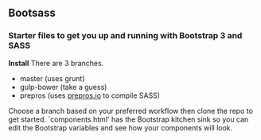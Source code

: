 ## Bootsass
### Starter files to get you up and running with Bootstrap 3 and SASS

__Install__
There are 3 branches.

- master (uses grunt)
- gulp-bower (take a guess)
- prepros (uses [prepros.io](http://prepros.io) to compile SASS)

Choose a branch based on your preferred workflow then clone the repo to get started.
`components.html' has the Bootstrap kitchen sink so you can edit the Bootstrap variables and see how your components will look.